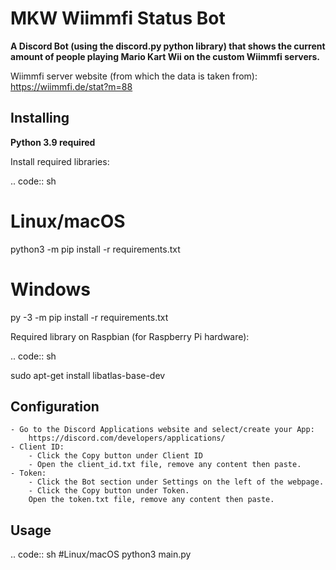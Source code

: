# MKW Wiimmfi Status Bot
**A Discord Bot (using the discord.py python library) that shows the current amount of people playing Mario Kart Wii on the custom Wiimmfi servers.**

Wiimmfi server website (from which the data is taken from): https://wiimmfi.de/stat?m=88

Installing
------------
**Python 3.9 required**

Install required libraries:

.. code:: sh
# Linux/macOS
python3 -m pip install -r requirements.txt

# Windows
py -3 -m pip install -r requirements.txt


Required library on Raspbian (for Raspberry Pi hardware):

.. code:: sh

sudo apt-get install libatlas-base-dev

Configuration
--------------
	- Go to the Discord Applications website and select/create your App: 
		https://discord.com/developers/applications/
	- Client ID:
		- Click the Copy button under Client ID
		- Open the client_id.txt file, remove any content then paste.
	- Token:
		- Click the Bot section under Settings on the left of the webpage.
		- Click the Copy button under Token.
		Open the token.txt file, remove any content then paste.

Usage
------
.. code:: sh
#Linux/macOS
python3 main.py
